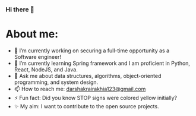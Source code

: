 ### Hi there 👋

# About me:

- 🔭 I’m currently working on securing a full-time opportunity as a Software engineer!
- 🌱 I’m currently learning Spring framework and I am proficient in Python, React, NodeJS, and Java.
- 💬 Ask me about data structures, algorithms, object-oriented programming, and system design.
- 📫 How to reach me: darshakrairakhia123@gmail.com
- ⚡ Fun fact: Did you know STOP signs were colored yellow initially?
- ✨ My aim: I want to contribute to the open source projects.
